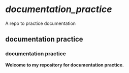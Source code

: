# *documentation_practice*
A repo to practice documentation

## documentation practice

### documentation practice

**Welcome to my repository for documentation practice.**